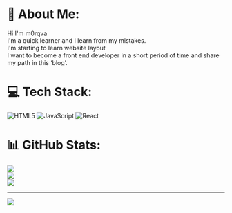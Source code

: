 # 💫 About Me:
Hi I'm m0rqva <br>I'm a quick learner and I learn from my mistakes.<br>I'm starting to learn website layout <br>I want to become a front end developer in a short period of time and share my path in this ‘blog’.


# 💻 Tech Stack:
![HTML5](https://img.shields.io/badge/html5-%23E34F26.svg?style=for-the-badge&logo=html5&logoColor=white) ![JavaScript](https://img.shields.io/badge/javascript-%23323330.svg?style=for-the-badge&logo=javascript&logoColor=%23F7DF1E) ![React](https://img.shields.io/badge/react-%2320232a.svg?style=for-the-badge&logo=react&logoColor=%2361DAFB)
# 📊 GitHub Stats:
![](https://github-readme-stats.vercel.app/api?username=m0rqva&theme=dark&hide_border=false&include_all_commits=false&count_private=false)<br/>
![](https://github-readme-streak-stats.herokuapp.com/?user=m0rqva&theme=dark&hide_border=false)<br/>
![](https://github-readme-stats.vercel.app/api/top-langs/?username=m0rqva&theme=dark&hide_border=false&include_all_commits=false&count_private=false&layout=compact)

---
[![](https://visitcount.itsvg.in/api?id=m0rqva&icon=0&color=0)](https://visitcount.itsvg.in)

<!-- Proudly created with GPRM ( https://gprm.itsvg.in ) -->
